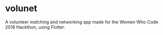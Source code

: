 # volunet
A volunteer matching and networking app made for the Women Who Code 2018 Hackthon, using Flutter.
